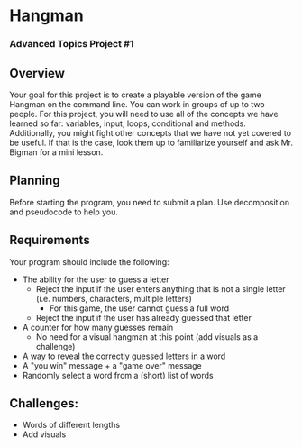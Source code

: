 # Hangman
### Advanced Topics Project #1

## Overview
Your goal for this project is to create a playable version of the game Hangman on the command line. You can work in groups of up to two people. For this project, you will need to use all of the concepts we have learned so far: variables, input, loops, conditional and methods. Additionally, you might fight other concepts that we have not yet covered to be useful. If that is the case, look them up to familiarize yourself and ask Mr. Bigman for a mini lesson. 

## Planning
Before starting the program, you need to submit a plan. Use decomposition and pseudocode to help you. 

## Requirements
Your program should include the following:
* The ability for the user to guess a letter
    * Reject the input if the user enters anything that is not a single letter (i.e. numbers, characters, multiple letters)
        * For this game, the user cannot guess a full word 
    * Reject the input if the user has already guessed that letter 
* A counter for how many guesses remain
    * No need for a visual hangman at this point (add visuals as a challenge)
* A way to reveal the correctly guessed letters in a word 
* A "you win" message + a "game over" message 
* Randomly select a word from a (short) list of words 

## Challenges: 
* Words of different lengths 
* Add visuals
